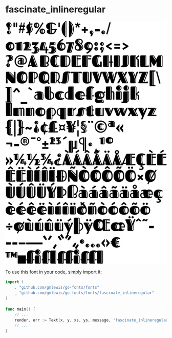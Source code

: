 # fascinate_inlineregular

![fascinate_inlineregular](fascinate_inlineregular.png)

To use this font in your code, simply import it:

```go
import (
	. "github.com/gmlewis/go-fonts/fonts"
	_ "github.com/gmlewis/go-fonts/fonts/fascinate_inlineregular"
)

func main() {
	// ...
	render, err := Text(x, y, xs, ys, message, "fascinate_inlineregular"),
	// ...
}
```
